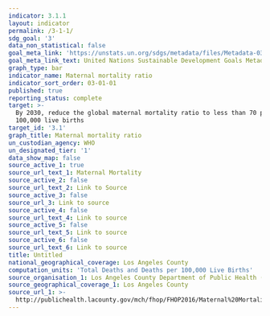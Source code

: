 ```yaml
---
indicator: 3.1.1
layout: indicator
permalink: /3-1-1/
sdg_goal: '3'
data_non_statistical: false
goal_meta_link: 'https://unstats.un.org/sdgs/metadata/files/Metadata-03-01-01.pdf'
goal_meta_link_text: United Nations Sustainable Development Goals Metadata (pdf 865kB)
graph_type: bar
indicator_name: Maternal mortality ratio
indicator_sort_order: 03-01-01
published: true
reporting_status: complete
target: >-
  By 2030, reduce the global maternal mortality ratio to less than 70 per
  100,000 live births
target_id: '3.1'
graph_title: Maternal mortality ratio
un_custodian_agency: WHO
un_designated_tier: '1'
data_show_map: false
source_active_1: true
source_url_text_1: Maternal Mortality
source_active_2: false
source_url_text_2: Link to Source
source_active_3: false
source_url_3: Link to source
source_active_4: false
source_url_text_4: Link to source
source_active_5: false
source_url_text_5: Link to source
source_active_6: false
source_url_text_6: Link to source
title: Untitled
national_geographical_coverage: Los Angeles County
computation_units: 'Total Deaths and Deaths per 100,000 Live Births'
source_organisation_1: Los Angeles County Department of Public Health (DPH)
source_geographical_coverage_1: Los Angeles County
source_url_1: >-
  http://publichealth.lacounty.gov/mch/fhop/FHOP2016/Maternal%20Mortality_2016.pdf
---
```

